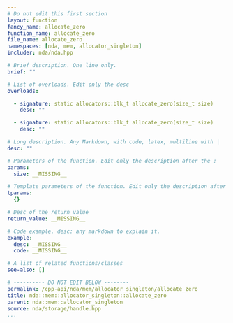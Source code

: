 ```yaml
---
# Do not edit this first section
layout: function
fancy_name: allocate_zero
function_name: allocate_zero
file_name: allocate_zero
namespaces: [nda, mem, allocator_singleton]
includer: nda/nda.hpp

# Brief description. One line only.
brief: ""

# List of overloads. Edit only the desc
overloads:

  - signature: static allocators::blk_t allocate_zero(size_t size)
    desc: ""

  - signature: static allocators::blk_t allocate_zero(size_t size)
    desc: ""

# Long description. Any Markdown, with code, latex, multiline with |
desc: ""

# Parameters of the function. Edit only the description after the :
params:
  size: __MISSING__

# Template parameters of the function. Edit only the description after the :
tparams:
  {}

# Desc of the return value
return_value: __MISSING__

# Code example. desc: any markdown to explain it.
example:
  desc: __MISSING__
  code: __MISSING__

# A list of related functions/classes
see-also: []

# ---------- DO NOT EDIT BELOW --------
permalink: /cpp-api/nda/mem/allocator_singleton/allocate_zero
title: nda::mem::allocator_singleton::allocate_zero
parent: nda::mem::allocator_singleton
source: nda/storage/handle.hpp
...
```


